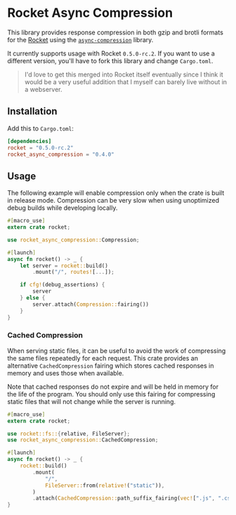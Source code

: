 # Rocket Async Compression

This library provides response compression in both gzip and brotli formats for the [Rocket](https://rocket.rs/) using the [`async-compression`](https://docs.rs/async-compression/0.3.8/async_compression/) library.

It currently supports usage with Rocket `0.5.0-rc.2`. If you want to use a different version, you'll have to fork this library and change `Cargo.toml`.

> I'd love to get this merged into Rocket itself eventually since I think it would be a very useful addition that I myself can barely live without in a webserver.

## Installation

Add this to `Cargo.toml`:

```toml
[dependencies]
rocket = "0.5.0-rc.2"
rocket_async_compression = "0.4.0"
```

## Usage

The following example will enable compression only when the crate is built in release mode. Compression can be very slow when using unoptimized debug builds while developing locally.

```rs
#[macro_use]
extern crate rocket;

use rocket_async_compression::Compression;

#[launch]
async fn rocket() -> _ {
    let server = rocket::build()
        .mount("/", routes![...]);

    if cfg!(debug_assertions) {
        server
    } else {
        server.attach(Compression::fairing())
    }
}
```

### Cached Compression

When serving static files, it can be useful to avoid the work of compressing the same files repeatedly for each request. This crate provides an alternative `CachedCompression` fairing which stores cached responses in memory and uses those when available.

Note that cached responses do not expire and will be held in memory for the life of the program. You should only use this fairing for compressing static files that will not change while the server is running.

```rs
#[macro_use]
extern crate rocket;

use rocket::fs::{relative, FileServer};
use rocket_async_compression::CachedCompression;

#[launch]
async fn rocket() -> _ {
    rocket::build()
        .mount(
            "/",
            FileServer::from(relative!("static")),
        )
        .attach(CachedCompression::path_suffix_fairing(vec![".js", ".css", ".html", ".wasm"]))
}
```
